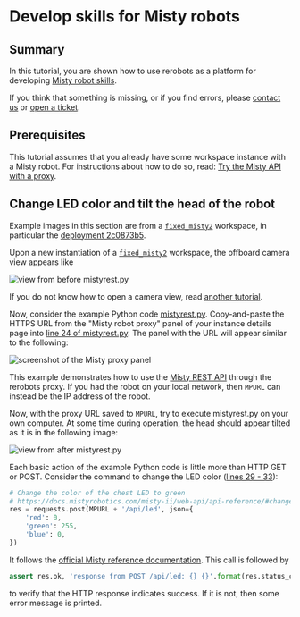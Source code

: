# Develop skills for Misty robots

## Summary

In this tutorial, you are shown how to use rerobots as a platform for developing
[Misty robot skills](https://docs.mistyrobotics.com/).

If you think that something is missing, or if you find errors, please [contact
us](https://rerobots.net/contact) or [open a ticket](
https://github.com/rerobots/docs/issues).

## Prerequisites

This tutorial assumes that you already have some workspace instance with a Misty
robot. For instructions about how to do so, read: [Try the Misty API with a
proxy](/tutorials/proxy_fixedmisty).

## Change LED color and tilt the head of the robot

Example images in this section are from a [`fixed_misty2`](
/workspaces/fixed_misty2.html) workspace, in particular the
[deployment
2c0873b5](https://rerobots.net/workspace/2c0873b5-1da1-46e6-9658-c40379774edf).

Upon a new instantiation of a [`fixed_misty2`](
/workspaces/fixed_misty2.html) workspace, the offboard camera view
appears like

![view from before mistyrest.py](figures/mistyskills_beforeledtilt.jpg)

If you do not know how to open a camera view, read [another tutorial](
/tutorials/proxy_fixedmisty).

Now, consider the example Python code [mistyrest.py](
https://github.com/rerobots/examples/blob/497e3e808821878cad5a0ddbf9bb25900a57e6b8/misty2/mistyrest.py). Copy-and-paste
the HTTPS URL from the "Misty robot proxy" panel of your instance details page
into [line 24 of mistyrest.py](
https://github.com/rerobots/examples/blob/497e3e808821878cad5a0ddbf9bb25900a57e6b8/misty2/mistyrest.py#L24). The
panel with the URL will appear similar to the following:

![screenshot of the Misty proxy panel](figures/proxy_fixedmisty_proxypanel.png)

This example demonstrates how to use the [Misty REST
API](https://docs.mistyrobotics.com/misty-ii/web-api/overview/) through the rerobots
proxy. If you had the robot on your local network, then `MPURL` can instead be
the IP address of the robot.

Now, with the proxy URL saved to `MPURL`, try to execute mistyrest.py on your
own computer. At some time during operation, the head should appear tilted as it
is in the following image:

![view from after mistyrest.py](figures/mistyskills_afterledtilt.jpg)

Each basic action of the example Python code is little more than HTTP GET or
POST. Consider the command to change the LED color ([lines 29 - 33](
https://github.com/rerobots/examples/blob/497e3e808821878cad5a0ddbf9bb25900a57e6b8/misty2/mistyrest.py#L29-L33)):

```python
# Change the color of the chest LED to green
# https://docs.mistyrobotics.com/misty-ii/web-api/api-reference/#changeled
res = requests.post(MPURL + '/api/led', json={
    'red': 0,
    'green': 255,
    'blue': 0,
})
```

It follows the [official Misty reference documentation](
https://docs.mistyrobotics.com/misty-ii/web-api/api-reference/#changeled).
This call is followed by

```python
assert res.ok, 'response from POST /api/led: {} {}'.format(res.status_code, res.reason)
```

to verify that the HTTP response indicates success. If it is not, then some
error message is printed.
